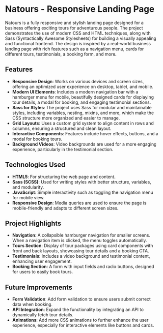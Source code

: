 # Natours - Responsive Landing Page

Natours is a fully responsive and stylish landing page designed for a business offering exciting tours for adventurous people. The project demonstrates the use of modern CSS and HTML techniques, along with Sass (Syntactically Awesome Stylesheets) for building a visually appealing and functional frontend. The design is inspired by a real-world business landing page with rich features such as a navigation menu, cards for different tours, testimonials, a booking form, and more.

## Features

- **Responsive Design**: Works on various devices and screen sizes, offering an optimized user experience on desktop, tablet, and mobile.
- **Modern UI Elements**: Includes a modern navigation bar with a hamburger menu for mobile, beautifully designed cards for displaying tour details, a modal for booking, and engaging testimonial sections.
- **Sass for Styles**: The project uses Sass for modular and maintainable styles, including variables, nesting, mixins, and more, which make the CSS structure more organized and easier to manage.
- **Grid Layouts**: Uses a custom grid system to align content in rows and columns, ensuring a structured and clean layout.
- **Interactive Components**: Features include hover effects, buttons, and a modal for booking tours.
- **Background Videos**: Video backgrounds are used for a more engaging experience, particularly in the testimonial section.

## Technologies Used

- **HTML5**: For structuring the web page and content.
- **Sass (SCSS)**: Used for writing styles with better structure, variables, and modularity.
- **JavaScript**: Simple interactivity such as toggling the navigation menu for mobile view.
- **Responsive Design**: Media queries are used to ensure the page is mobile-friendly and adapts to different screen sizes.


## Project Highlights

- **Navigation**: A collapsible hamburger navigation for smaller screens. When a navigation item is clicked, the menu toggles automatically.
- **Tours Section**: Display of tour packages using card components with front and back layouts, showcasing tour details and a booking CTA.
- **Testimonials**: Includes a video background and testimonial content, enhancing user engagement.
- **Booking Section**: A form with input fields and radio buttons, designed for users to easily book tours.


## Future Improvements

- **Form Validation**: Add form validation to ensure users submit correct data when booking.
- **API Integration**: Expand the functionality by integrating an API to dynamically fetch tour details.
- **Animations**: Add more CSS animations to further enhance the user experience, especially for interactive elements like buttons and cards.
